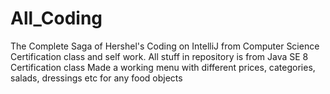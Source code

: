 # All_Coding
The Complete Saga of Hershel's Coding on IntelliJ from Computer Science Certification class and self work.
All stuff in repository is from Java SE 8 Certification class
Made a working menu with different prices, categories, salads, dressings etc for any food objects
